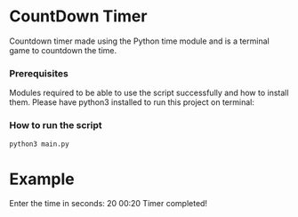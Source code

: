 
# CountDown Timer
<!--Remove the below lines and add yours -->
Countdown timer made using the Python time module and is a terminal game to countdown the time.

### Prerequisites
<!--Remove the below lines and add yours -->
Modules required to be able to use the script successfully
and how to install them.
Please have python3 installed to run this project on terminal:


### How to run the script
<!--Remove the below lines and add yours -->
```code
python3 main.py
```
# Example
Enter the time in seconds: 20
00:20
Timer completed!
